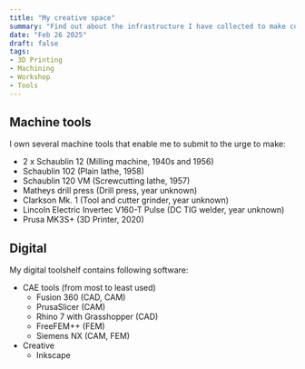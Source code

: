 ```yaml
---
title: "My creative space"
summary: "Find out about the infrastructure I have collected to make cool stuff."
date: "Feb 26 2025"
draft: false
tags:
- 3D Printing
- Machining
- Workshop
- Tools
---
```


## Machine tools
I own several machine tools that enable me to submit to the urge to make:
- 2 x Schaublin 12 (Milling machine, 1940s and 1956)
- Schaublin 102 (Plain lathe, 1958)
- Schaublin 120 VM (Screwcutting lathe, 1957)
- Matheys drill press (Drill press, year unknown)
- Clarkson Mk. 1 (Tool and cutter grinder, year unknown)
- Lincoln Electric Invertec V160-T Pulse (DC TIG welder, year unknown)
- Prusa MK3S+ (3D Printer, 2020)

## Digital
My digital toolshelf contains following software:
- CAE tools (from most to least used)
    - Fusion 360 (CAD, CAM)
    - PrusaSlicer (CAM)
    - Rhino 7 with Grasshopper (CAD)
    - FreeFEM++ (FEM)
    - Siemens NX (CAM, FEM)
- Creative
    - Inkscape

